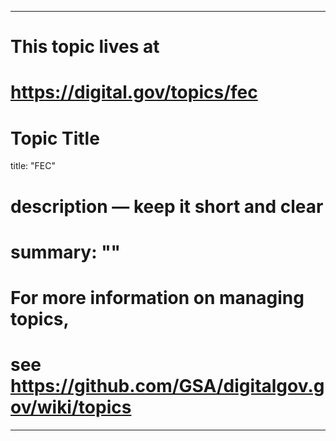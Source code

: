 
---
# This topic lives at
# https://digital.gov/topics/fec

# Topic Title
title: "FEC"

# description — keep it short and clear
# summary: ""


# For more information on managing topics,
# see https://github.com/GSA/digitalgov.gov/wiki/topics
---